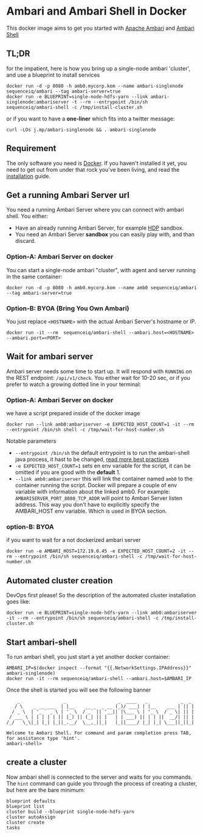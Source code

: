 # Ambari and Ambari Shell in Docker

This docker image aims to get you started with [Apache Ambari](http://ambari.apache.org/) and [Ambari Shell](https://github.com/sequenceiq/ambari-shell)

## TL;DR
for the impatient, here is how you bring up a single-node ambari 'cluster', and
use a blueprint to install services
```
docker run -d -p 8080 -h amb0.mycorp.kom --name ambari-singlenode sequenceiq/ambari --tag ambari-server=true
docker run -e BLUEPRINT=single-node-hdfs-yarn --link ambari-singlenode:ambariserver -t --rm --entrypoint /bin/sh sequenceiq/ambari-shell -c /tmp/install-cluster.sh
```

or if you want to have a **one-liner** which fits into a twitter message:
```
curl -LOs j.mp/ambari-singlenode && . ambari-singlenode
```
## Requirement

The only software you need is [Docker](docker.io). If you
haven't installed it yet, you need to get out from under that rock
you've been living, and read the
[installation](http://docs.docker.io/introduction/get-docker/) guide.

## Get a running Ambari Server url

You need a running Ambari Server where you can connect with ambari shell.
You either:
- Have an already running Ambari Server, for example [HDP](http://hortonworks.com/products/hortonworks-sandbox/) sandbox.
- You need an Ambari Server **sandbox** you can easily play with, and than discard.

### Option-A: Ambari Server on docker

You can start a single-node ambari "cluster", with agent and server running
in the same container:

```
docker run -d -p 8080 -h amb0.mycorp.kom --name amb0 sequenceiq/ambari --tag ambari-server=true
```

### Option-B: BYOA (Bring You Own Ambari)

You just replace `<HOSTNAME>` with the actual Ambari Server's hostname or IP.
```
docker run -it --rm  sequenceiq/ambari-shell --ambari.host=<HOSTNAME> --ambari.port=<PORT>
```

## Wait for ambari server

Ambari server needs some time to start up. It will respond with `RUNNING` on the
REST endpoint: `/api/v1/check`. You either wait for 10-20 sec, or
if you prefer to watch a growing dotted line in your terminal:

### Option-A: Ambari Server on docker

we have a script prepared inside of the docker image

```
docker run --link amb0:ambariserver -e EXPECTED_HOST_COUNT=1 -it --rm --entrypoint /bin/sh shell -c /tmp/wait-for-host-number.sh
```
Notable parameters

- `--entrypoint /bin/sh` the default entrypoint is to run the ambari-shell java process, it hast to be changed, [read more best practices](http://crosbymichael.com/dockerfile-best-practices.html)
- `-e EXPECTED_HOST_COUNT=1` sets en env variable for the script, it can be omitted
  if you are good with the **default** 1.
- `--link amb0:ambariserver` this will link the container named `amb0` to the container running the script.
  Docker will prepare a couple of env variable with information about the linked amb0. For example: `AMBARISERVER_PORT_8080_TCP_ADDR`
  will point to Ambari Server listen address. This way you don't have to explicitly specify the AMBARI_HOST env variable. Which is
  used in BYOA section.

### option-B: BYOA
if you want to wait for a not dockerized ambari server
```
docker run -e AMBARI_HOST=172.19.0.45 -e EXPECTED_HOST_COUNT=2 -it --rm --entrypoint /bin/sh sequenceiq/ambari-shell -c /tmp/wait-for-host-number.sh
```

## Automated cluster creation

DevOps first please! So the description of the automated cluster installation goes like:
```
docker run -e BLUEPRINT=single-node-hdfs-yarn --link amb0:ambariserver -it --rm --entrypoint /bin/sh sequenceiq/ambari-shell -c /tmp/install-cluster.sh
```

## Start ambari-shell

To run ambari shell, you just start a yet another docker container:

```
AMBARI_IP=$(docker inspect --format "{{.NetworkSettings.IPAddress}}" ambari-singlenode)
docker run -it --rm sequenceiq/ambari-shell --ambari.host=$AMBARI_IP
```

Once the shell is started you will see the following banner
```
    _                _                   _  ____   _            _  _
   / \    _ __ ___  | |__    __ _  _ __ (_)/ ___| | |__    ___ | || |
  / _ \  | '_ ` _ \ | '_ \  / _` || '__|| |\___ \ | '_ \  / _ \| || |
 / ___ \ | | | | | || |_) || (_| || |   | | ___) || | | ||  __/| || |
/_/   \_\|_| |_| |_||_.__/  \__,_||_|   |_||____/ |_| |_| \___||_||_|

Welcome to Ambari Shell. For command and param completion press TAB, for assistance type 'hint'.
ambari-shell>
```

## create a cluster

Now ambari shell is connected to the server and waits for you commands.
The `hint` command can guide you through the process of creating a cluster, but
here are the bare minimum:

```
blueprint defaults
blueprint list
cluster build --blueprint single-node-hdfs-yarn
cluster autoAssign
cluster create
tasks
```
